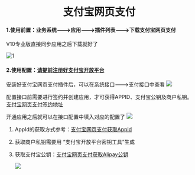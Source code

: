 <h1 align="center">支付宝网页支付</h1>

#### 1.使用前置：业务系统--->应用--->插件列表--->下载支付宝网页支付

V10专业版直接同步应用之后下载就好了

![]()![1](C:\Users\Administrator\Desktop\支付接口\img_pay_interface\1.png)

#### 2.使用配置：[请提前注册好支付宝开放平台](https://openhome.alipay.com/platform/developerIndex.htm)

安装好支付宝网页支付插件后，可以在系统接口--->支付接口中查看
![](C:\Users\Administrator\Desktop\支付接口\img_pay_interface\2.png)

配置接口前需要进行签约并创建应用，才可获得APPID、支付宝公钥及商户私钥。[支付宝网页支付签约地址](https://b.alipay.com/signing/productDetailV2.htm?productId=I1011000290000001000)

开通应用之后就可以在接口配置中填入对应的配置了
![](C:\Users\Administrator\Desktop\支付接口\img_pay_interface\3.png)

1. AppId的获取方式参考：[支付宝网页支付获取AppId](https://opendocs.alipay.com/support/01rau9)

2. 获取商户私钥需要用 “支付宝开放平台密钥工具”生成

3. 获取支付宝公钥：[支付宝网页支付获取Alipay公钥](https://opendocs.alipay.com/support/01rauu?ant_source=opendoc_recommend)

   ![](C:\Users\Administrator\Desktop\支付接口\img_pay_interface\4.png)













